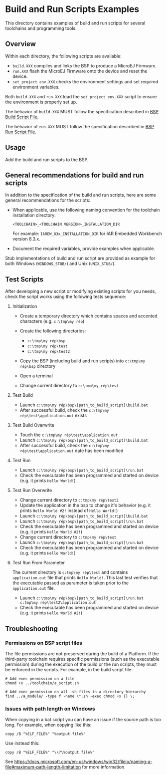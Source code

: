 # Build and Run Scripts Examples

This directory contains examples of build and run scripts for several toolchains and programming tools.

## Overview

Within each directory, the following scripts are available:

- `build.XXX` compiles and links the BSP to produce a MicroEJ
  Firmware.
- `run.XXX` flash the MicroEJ Firmware onto the device and reset the
  device.
- `set_project_env.XXX` checks the environment settings and set
  required environment variables.

Both `build.XXX` and `run.XXX` load the `set_project_env.XXX`
script to ensure the environment is properly set up.

The behavior of `build.XXX` MUST follow the
specification described in [BSP Build Script File](https://docs.microej.com/en/latest/PlatformDeveloperGuide/platformCreation.html#build-script-file).

The behavior of `run.XXX` MUST follow the
specification described in [BSP Run Script File](https://docs.microej.com/en/latest/PlatformDeveloperGuide/platformCreation.html#run-script-file).

## Usage

Add the build and run scripts to the BSP.

## General recommendations for build and run scripts

In addition to the specification of the build and run scripts, here
are some general recommendations for the scripts:

- When applicable, use the following naming convention for the
  toolchain installation directory:

  `<TOOLCHAIN>_<TOOLCHAIN VERSION>_INSTALLATION_DIR`

  For example:  `IAREW_83x_INSTALLATION_DIR` for IAR Embedded
  Workbench version 8.3.x.

- Document the required variables, provide examples when applicable.

Stub implementations of build and run script are provided as example
for both Windows (`WINDOWS_STUB/`) and Unix (`UNIX_STUB/`).

## Test Scripts

After developing a new script or modifying existing scripts for you needs, check the script works using the following tests sequence:

1. Initialization
   
   - Create a temporary directory which contains spaces and accented characters (e.g. `c:\tmp\my rép`)
   - Create the following directories:

      - `c:\tmp\my rép\bsp`
      - `c:\tmp\my rép\test`
      - `c:\tmp\my rép\test2`

   - Copy the BSP (including build and run scripts) into `c:\tmp\my rép\bsp` directory 
   - Open a terminal
   - Change current directory to `c:\tmp\my rép\test`

2. Test Build
   
   - Launch `c:\tmp\my rép\bsp\[path_to_build_script]\build.bat`
   - After successful build, check the `c:\tmp\my rép\test\application.out` exists
   
3. Test Build Overwrite
   
   - Touch the `c:\tmp\my rép\test\application.out`
   - Launch `c:\tmp\my rép\bsp\[path_to_build_script]\build.bat`
   - After successful build, check the `c:\tmp\my rép\test\application.out` date has been modified

4. Test Run

   - Launch `c:\tmp\my rép\bsp\[path_to_build_script]\run.bat`
   - Check the executable has been programmed and started on device (e.g. it prints `Hello World!`)

5. Test Run Overwrite

   - Change current directory to `c:tmp\my rép\test2`
   - Update the application in the bsp to change it's behavior (e.g. it prints `Hello World #2!` instead of `Hello World!`)
   - Launch `c:\tmp\my rép\bsp\[path_to_build_script]\build.bat`
   - Launch `c:\tmp\my rép\bsp\[path_to_build_script]\run.bat`
   - Check the executable has been programmed and started on device (e.g. it prints `Hello World #2!`)
   - Change current directory to `c:tmp\my rép\test`
   - Launch `c:\tmp\my rép\bsp\[path_to_build_script]\run.bat`
   - Check the executable has been programmed and started on device (e.g. it prints `Hello World!`)

6. Test Run From Parameter

   The current directory is `c:tmp\my rép\test` and contains `application.out` file that prints `Hello World!`.
   This last test verifies that the executable passed as parameter is taken prior to the `application.out` file.
 
   - Launch `c:\tmp\my rép\bsp\[path_to_build_script]\run.bat c:tmp\my rép\test2\application.out`
   - Check the executable has been programmed and started on device (e.g. it prints `Hello World #2!`)

## Troubleshooting

### Permissions on BSP script files

The file permissions are not preserved during the build of a Platform.
If the third-party toolchain requires specific permissions (such as
the executable permission) during the execution of the build or the
run scripts, they must be enforced in the scripts.  For example, in
the build script file:

```
# Add exec permission on a file
chmod +x ../toolchain/a_script.sh

# Add exec permission on all .sh files in a directory hierarchy
find ../a_module/ -type f -name \*.sh -exec chmod +x {} \;
```

### Issues with path length on Windows

When copying in a bat script you can have an issue if the source path
is too long.  For example, when copying like this:

```
copy /B "%ELF_FILE%" "%output.file%"
```

Use instead this:

```
copy /B "%ELF_FILE%" "\\?\%output.file%"
```

See https://docs.microsoft.com/en-us/windows/win32/fileio/naming-a-file#maximum-path-length-limitation for more information.
